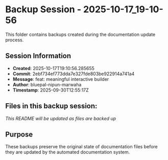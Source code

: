 # Backup Session - 2025-10-17_19-10-56

This folder contains backups created during the documentation update process.

## Session Information
- **Created**: 2025-10-17T19:10:56.285655
- **Commit**: 2ebf734ef773dda7e327fde803be922914a741a4
- **Message**: feat: meaningful interactive builder
- **Author**: bluepal-nipun-marwaha
- **Timestamp**: 2025-09-30T12:55:17Z

## Files in this backup session:
*This README will be updated as files are backed up*

## Purpose
These backups preserve the original state of documentation files before they are updated by the automated documentation system.

